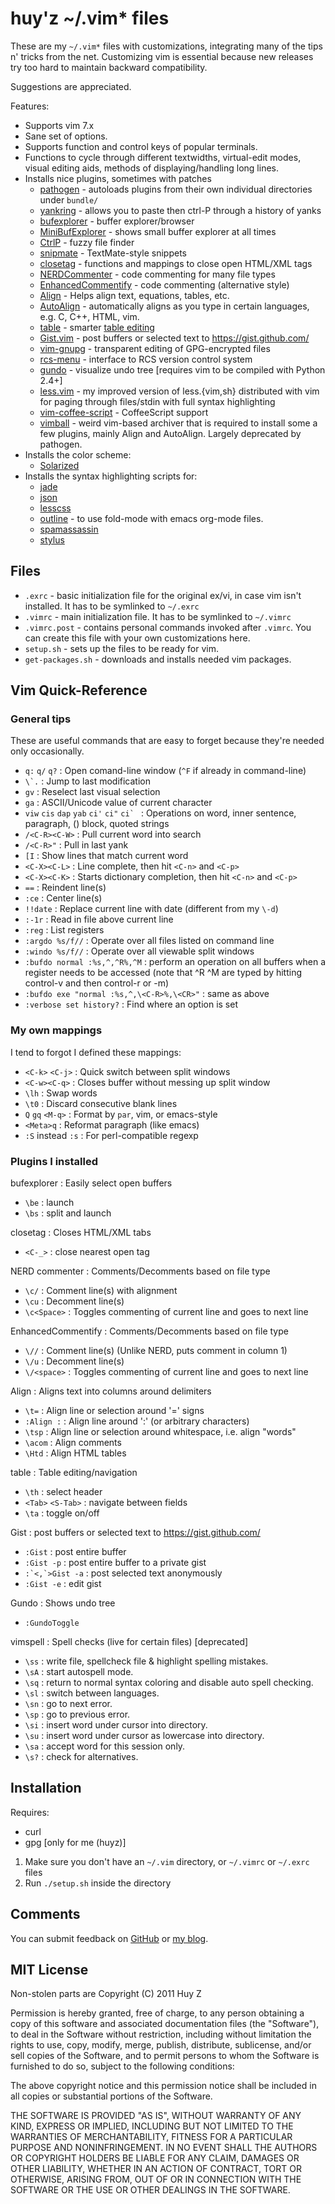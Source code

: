 huy'z ~/.vim\* files
====================

These are my `~/.vim*` files with customizations, integrating many of the tips
n' tricks from the net.
Customizing vim is essential because new releases try too hard to maintain
backward compatibility.

Suggestions are appreciated.

Features:

*   Supports vim 7.x
*   Sane set of options.
*   Supports function and control keys of popular terminals.
*   Functions to cycle through different textwidths, virtual-edit modes,
    visual editing aids, methods of displaying/handling long lines.
*   Installs nice plugins, sometimes with patches
    *   [pathogen](http://www.vim.org/scripts/script.php?script_id=2332) -
        autoloads plugins from their own individual directories under
        `bundle/`
    *   [yankring](http://www.vim.org/scripts/script.php?script_id=1234) -
        allows you to paste then ctrl-P through a history of yanks
    *   [bufexplorer](http://www.vim.org/scripts/script.php?script_id=42) -
        buffer explorer/browser
    *   [MiniBufExplorer](http://fholgado.com/minibufexpl) - shows small
        buffer explorer at all times
    *   [CtrlP](https://github.com/kien/ctrlp.vim/) - fuzzy file finder
    *   [snipmate](http://www.vim.org/scripts/script.php?script_id=2540) - TextMate-style snippets
    *   [closetag](http://www.vim.org/scripts/script.php?script_id=13)
        \- functions and mappings to close open HTML/XML tags
    *   [NERDCommenter](http://www.vim.org/scripts/script.php?script_id=1218)
        \- code commenting for many file types
    *   [EnhancedCommentify](http://www.vim.org/scripts/script.php?script_id=23)
        \- code commenting (alternative style)
    *   [Align](http://www.vim.org/scripts/script.php?script_id=294) - Helps
        align text, equations, tables, etc.
    *   [AutoAlign](http://www.vim.org/scripts/script.php?script_id=884) -
	automatically aligns as you type in certain languages, e.g. C, C++, HTML,
	vim.
    *   [table](http://www.vim.org/scripts/script.php?script_id=769) - smarter
        [table editing](http://vim.wikia.com/wiki/Smarter_Table_Editing_II)
    *   [Gist.vim](http://www.vim.org/scripts/script.php?script_id=2423) -
        post buffers or selected text to https://gist.github.com/
    *   [vim-gnupg](http://gitorious.org/vim-gnupg) - transparent editing of GPG-encrypted files
    *   [rcs-menu](http://lanzarotta.tripod.com/vim.html) - interface to RCS version control system
    *   [gundo](http://sjl.bitbucket.org/gundo.vim/) - visualize undo tree
        [requires vim to be compiled with Python 2.4+]
    *   [less.vim](https://github.com/huyz/less.vim) - my improved version of
        less.{vim,sh} distributed with vim for paging through files/stdin with
        full syntax highlighting
    *   [vim-coffee-script](https://github.com/kchmck/vim-coffee-script) -
        CoffeeScript support
    *   [vimball](http://www.vim.org/scripts/script.php?script_id=1502) -
        weird vim-based archiver that is required to install some a few
        plugins, mainly Align and AutoAlign.  Largely deprecated by pathogen.
*   Installs the color scheme:
    *   [Solarized](http://ethanschoonover.com/solarized/vim-colors-solarized)
*   Installs the syntax highlighting scripts for:
    *   [jade](http://www.vim.org/scripts/script.php?script_id=3192)
    *   [json](http://www.vim.org/scripts/script.php?script_id=1945)
    *   [lesscss](http://leafo.net/lessphp/vim/less.vim)
    *   [outline](http://www.vim.org/scripts/script.php?script_id=1266) - to use fold-mode with emacs org-mode files.
    *   [spamassassin](http://www.vim.org/scripts/script.php?script_id=2617&rating=helpful)
    *   [stylus](http://www.vim.org/scripts/script.php?script_id=3513)

Files
-----

*   `.exrc` - basic initialization file for the original ex/vi, in case vim isn't
    installed.  It has to be symlinked to `~/.exrc`
*   `.vimrc` - main initialization file.  It has to be symlinked to `~/.vimrc`
*   `.vimrc.post` - contains personal commands invoked after `.vimrc`.  You
    can create this file with your own customizations here.
*   `setup.sh` - sets up the files to be ready for vim.
*   `get-packages.sh` - downloads and installs needed vim packages.

Vim Quick-Reference
-------------------

### General tips ###

These are useful commands that are easy to forget because they're needed only
occasionally.

*   `q:`  `q/`  `q?`    :   Open comand-line window (`^F` if already in command-line)
*   ``\`.``             :   Jump to last modification
*   `gv`                :   Reselect last visual selection
*   `ga`                :   ASCII/Unicode value of current character
*   `viw` `cis` `dap` `yab` `ci'` `ci"` ``ci` ``
    : Operations on word, inner sentence, paragraph, () block, quoted strings
*   `/<C-R><C-W>`       :   Pull current word into search
*   `/<C-R>"`           :   Pull in last yank
*   `[I`                :   Show lines that match current word
*   `<C-X><C-L>`        :   Line complete, then hit `<C-n>` and `<C-p>`
*   `<C-X><C-K>`        :   Starts dictionary completion, then hit `<C-n>` and `<C-p>`
*   `==`                :   Reindent line(s)
*   `:ce`               :   Center line(s)
*   `!!date`            :   Replace current line with date (different from my `\-d`)
*   `:-1r`              :   Read in file above current line
*   `:reg`              :   List registers
*   `:argdo %s/f//`     :   Operate over all files listed on command line
*   `:windo %s/f//`     :   Operate over all viewable split windows
*   `:bufdo normal :%s,^,^R%,^M` : perform an operation on all buffers when
                      a register needs to be accessed (note that ^R ^M are
                      typed by hitting control-v and then control-r or -m)
*   `:bufdo exe "normal :%s,^,\<C-R>%,\<CR>"` : same as above
*   `:verbose set history?` : Find where an option is set

### My own mappings ###

I tend to forgot I defined these mappings:

*   `<C-k>` `<C-j>`  : Quick switch between split windows
*   `<C-w><C-q>`     : Closes buffer without messing up split window
*   `\lh`            : Swap words
*   `\t0`            : Discard consecutive blank lines
*   `Q` `gq` `<M-q>` : Format by `par`, vim, or emacs-style
*   `<Meta>q`        : Reformat paragraph (like emacs)
*   `:S` instead `:s` : For perl-compatible regexp

### Plugins I installed ###

bufexplorer     :   Easily select open buffers

*   `\be`       :   launch
*   `\bs`       :   split and launch

closetag        :   Closes HTML/XML tabs

*   `<C-_>`     :   close nearest open tag

NERD commenter  :   Comments/Decomments based on file type

*   `\c/`       :   Comment line(s) with alignment
*   `\cu`       :   Decomment line(s)
*   `\c<Space>` :   Toggles commenting of current line and goes to next line

EnhancedCommentify : Comments/Decomments based on file type

*   `\//`          :   Comment line(s) (Unlike NERD, puts comment in column 1)
*   `\/u`          :   Decomment line(s)
*   `\/<space>`    :   Toggles commenting of current line and goes to next line

Align           : Aligns text into columns around delimiters

*   `\t=`       : Align line or selection around '=' signs
*   `:Align :`  : Align line around ':' (or arbitrary characters)
*   `\tsp`      : Align line or selection around whitespace, i.e. align "words"
*   `\acom`	: Align comments
*   `\Htd`	: Align HTML tables

table                 :   Table editing/navigation 

*   `\th`             :   select header
*   `<Tab>` `<S-Tab>` :   navigate between fields
*   `\ta`             :   toggle on/off

Gist                 : post buffers or selected text to https://gist.github.com/

*   `:Gist`          : post entire buffer
*   `:Gist -p`  : post entire buffer to a private gist
*   ``:`<,`>Gist -a``  : post selected text anonymously
*   `:Gist -e`       : edit gist

Gundo           : Shows undo tree

*   `:GundoToggle`

vimspell        :   Spell checks (live for certain files) [deprecated]

*   `\ss`       : write file, spellcheck file & highlight spelling mistakes.
*   `\sA`       : start autospell mode.
*   `\sq`       : return to normal syntax coloring and disable auto spell checking.
*   `\sl`       : switch between languages.
*   `\sn`       : go to next error.
*   `\sp`       : go to previous error.
*   `\si`       : insert word under cursor into directory.
*   `\su`       : insert word under cursor as lowercase into directory.
*   `\sa`       : accept word for this session only.
*   `\s?`       : check for alternatives.

Installation
------------

Requires:

* curl
* gpg [only for me (huyz)]

1.  Make sure you don't have an `~/.vim` directory, or `~/.vimrc` or
    `~/.exrc` files
1.  Run `./setup.sh` inside the directory


Comments
--------
You can submit feedback on [GitHub](https://github.com/huyz/dot-vim/issues)
or [my blog](http://huyz.us/).

MIT License
-----------

Non-stolen parts are  Copyright (C) 2011 Huy Z

Permission is hereby granted, free of charge, to any person obtaining
a copy of this software and associated documentation files (the
"Software"), to deal in the Software without restriction, including
without limitation the rights to use, copy, modify, merge, publish,
distribute, sublicense, and/or sell copies of the Software, and to
permit persons to whom the Software is furnished to do so, subject to
the following conditions:

The above copyright notice and this permission notice shall be
included in all copies or substantial portions of the Software.

THE SOFTWARE IS PROVIDED "AS IS", WITHOUT WARRANTY OF ANY KIND,
EXPRESS OR IMPLIED, INCLUDING BUT NOT LIMITED TO THE WARRANTIES OF
MERCHANTABILITY, FITNESS FOR A PARTICULAR PURPOSE AND
NONINFRINGEMENT. IN NO EVENT SHALL THE AUTHORS OR COPYRIGHT HOLDERS BE
LIABLE FOR ANY CLAIM, DAMAGES OR OTHER LIABILITY, WHETHER IN AN ACTION
OF CONTRACT, TORT OR OTHERWISE, ARISING FROM, OUT OF OR IN CONNECTION
WITH THE SOFTWARE OR THE USE OR OTHER DEALINGS IN THE SOFTWARE.

